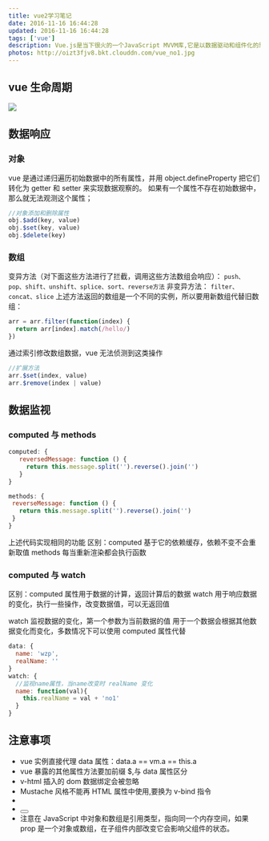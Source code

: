 ```yaml
---
title: vue2学习笔记
date: 2016-11-16 16:44:28
updated: 2016-11-16 16:44:28
tags: ['vue']
description: Vue.js是当下很火的一个JavaScript MVVM库,它是以数据驱动和组件化的思想构建的。
photos: http://oizt3fjv8.bkt.clouddn.com/vue_no1.jpg
---
```


## vue 生命周期

![](http://oizt3fjv8.bkt.clouddn.com/vue_kill.png)

## 数据响应

### 对象

vue 是通过递归遍历初始数据中的所有属性，并用 object.defineProperty 把它们转化为 getter 和 setter 来实现数据观察的。
如果有一个属性不存在初始数据中，那么就无法观测这个属性；

```JavaScript
//对象添加和删除属性
obj.$add(key, value)
obj.$set(key, value)
obj.$delete(key)
```

### 数组

变异方法（对下面这些方法进行了拦截，调用这些方法数组会响应）：
`push、pop、shift、unshift、splice、sort、reverse方法`
非变异方法：
`filter、concat、slice`
上述方法返回的数组是一个不同的实例，所以要用新数组代替旧数组：

```javascript
arr = arr.filter(function(index) {
  return arr[index].match(/hello/)
})
```

通过索引修改数组数据，vue 无法侦测到这类操作

```javascript
//扩展方法
arr.$set(index, value)
arr.$remove(index | value)
```

## 数据监视

### computed 与 methods

```javascript
computed: {
   reversedMessage: function () {
     return this.message.split('').reverse().join('')
   }
}

methods: {
 reverseMessage: function () {
   return this.message.split('').reverse().join('')
 }
}
```

上述代码实现相同的功能
区别：computed 基于它的依赖缓存，依赖不变不会重新取值
methods 每当重新渲染都会执行函数

### computed 与 watch

区别：computed 属性用于数据的计算，返回计算后的数据
watch 用于响应数据的变化，执行一些操作，改变数据值，可以无返回值

watch 监视数据的变化，第一个参数为当前数据的值
用于一个数据会根据其他数据变化而变化，多数情况下可以使用 computed 属性代替

```javascript
data: {
  name: 'wzp',
  realName: ''
}
watch: {
  //监视name属性，当name改变时 realName 变化
  name: function(val){
    this.realName = val + 'no1'
  }
}
```

## 注意事项

- vue 实例直接代理 data 属性：data.a == vm.a == this.a
- vue 暴露的其他属性方法要加前缀 \$,与 data 属性区分
- v-html 插入的 dom 数据绑定会被忽略
- Mustache 风格不能再 HTML 属性中使用,要换为 v-bind 指令
- <div :id="'box' + product.id"></div>
- <button :disabled="is"></button>
- 注意在 JavaScript 中对象和数组是引用类型，指向同一个内存空间，如果 prop 是一个对象或数组，在子组件内部改变它会影响父组件的状态。
